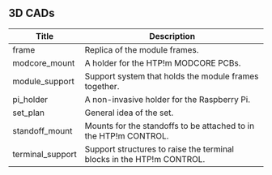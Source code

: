 ## 3D CADs

| Title             | Description                                                           |
|-------------------|-----------------------------------------------------------------------|
| frame             | Replica of the module frames.                                         |
| modcore\_mount    | A holder for the HTP!m MODCORE PCBs.                                  |
| module\_support   | Support system that holds the module frames together.                 |
| pi\_holder        | A non-invasive holder for the Raspberry Pi.                           |
| set\_plan         | General idea of the set.                                              |
| standoff\_mount   | Mounts for the standoffs to be attached to in the HTP!m CONTROL.      |
| terminal\_support | Support structures to raise the terminal blocks in the HTP!m CONTROL. |
